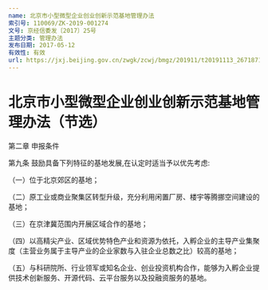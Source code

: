 ```yaml
---
name: 北京市小型微型企业创业创新示范基地管理办法
索引号: 110069/ZK-2019-001274
文号: 京经信委发〔2017〕25号
主题分类: 管理办法
发布日期: 2017-05-12
有效性: 有效
url: https://jxj.beijing.gov.cn/zwgk/zcwj/bmgz/201911/t20191113_2671871.html
---
```


# 北京市小型微型企业创业创新示范基地管理办法（节选）

第二章 申报条件

第九条 鼓励具备下列特征的基地发展,在认定时适当予以优先考虑:

（一）位于北京郊区的基地；

（二）原工业或商业聚集区转型升级，充分利用闲置厂房、楼宇等腾挪空间建设的基地；

（三）在京津冀范围内开展区域合作的基地；

（四）以高精尖产业、区域优势特色产业和资源为依托，入孵企业的主导产业集聚度（主营业务属于主导产业的企业家数与入驻企业总数之比）较高的基地；

（五）与科研院所、行业领军或知名企业、创业投资机构合作，能够为入孵企业提供技术创新服务、开源代码、云平台服务以及投融资服务的基地。
